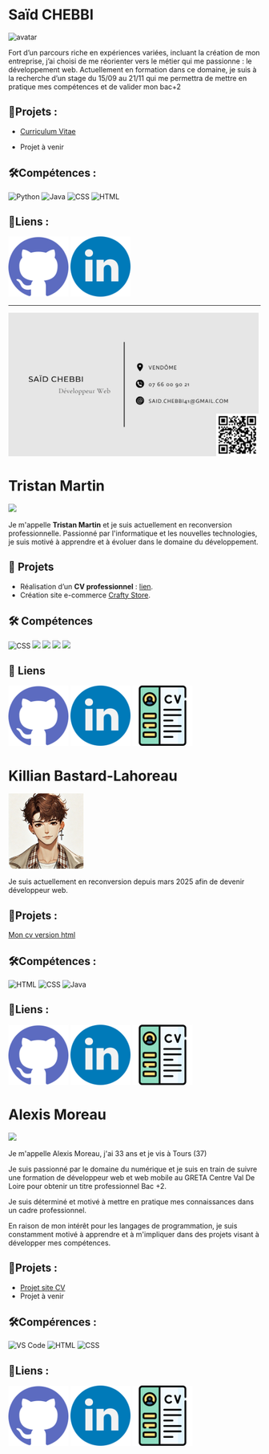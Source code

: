 # Saïd CHEBBI
![avatar](https://avatars.githubusercontent.com/u/192709338?s=96&v=4)

Fort d’un parcours riche en expériences variées, incluant la création de mon entreprise, j’ai
choisi de me réorienter vers le métier qui me passionne : le développement web.
Actuellement en formation dans ce domaine, je suis à la recherche d’un stage du 15/09 au
21/11 qui me permettra de mettre en pratique mes compétences et de valider mon bac+2

## 📄Projets :
<ul>
<li>

[Curriculum Vitae](https://chebbis.github.io/CV/)
</li>
<li>
Projet à venir
</li>
</ul>

## 🛠️Compétences :
![Python](https://img.shields.io/badge/-Python-3776AB?style=flat&logo=python&logoColor=white)
![Java](https://img.shields.io/badge/-Java-007396?style=flat&logo=java&logoColor=white)
![CSS](https://img.shields.io/badge/-CSS-1572B6?style=flat&logo=css3&logoColor=white)
![HTML](https://img.shields.io/badge/-HTML-E34F26?style=flat&logo=html5&logoColor=white)

## 🔗Liens :
<a href="https://github.com/ChebbiS"><img src="./logo/github.png" alt="Github" width="120px"/></a>
<a href="https://www.linkedin.com/in/saidchebbi/"><img src="./logo/linkdin.png" alt="LinkedIn" width="120px"/></a>
<hr>

<a href="https://chebbis.github.io/CV/"><img src="./medias/carte_said.png" alt="CV" width="500px"/></a>


# Tristan Martin
<img width=150px src="https://cdn.pixabay.com/photo/2017/02/23/13/05/avatar-2092113_1280.png">

Je m'appelle **Tristan Martin** et je suis actuellement en reconversion professionnelle. Passionné par l'informatique et les nouvelles technologies, je suis motivé à apprendre et à évoluer dans le domaine du développement.

## 📄 Projets

- Réalisation d’un **CV professionnel** : [lien](https://trqr.github.io/CVFormation/).
- Création site e-commerce [Crafty Store](https://trqr.github.io/CVFormation/).

## 🛠️ Compétences
![CSS](https://img.shields.io/badge/-CSS-1572B6?style=flat&logo=css3&logoColor=white)
<img height="20px" src="https://img.shields.io/badge/angular-%23DD0031.svg?style=for-the-badge&logo=angular&logoColor=white">
<img height="20px" src="https://img.shields.io/badge/react-%2320232a.svg?style=for-the-badge&logo=react&logoColor=%2361DAFB">
<img height="20px" src="https://img.shields.io/badge/javascript-%23323330.svg?style=for-the-badge&logo=javascript&logoColor=%23F7DF1E">
<img height="20px" src="https://img.shields.io/badge/spring-%236DB33F.svg?style=for-the-badge&logo=spring&logoColor=white">

## 🔗 Liens

<a href="https://github.com/trqr"><img width=120px src="./logo/github.png"></a>
<a href="https://www.linkedin.com/in/tmartin1989"><img width=120px src="./logo/linkdin.png"></a>
<a href="../CVTristanMartin.pdf"><img width=120px src="./logo/CV.png"></a>

# Killian Bastard-Lahoreau
<img width=150px src="download.jpeg">

Je suis actuellement en reconversion depuis mars 2025 afin de devenir développeur web.
## 📄Projets :
<a href="../CVhtml/Index.html">Mon cv version html</a>

## 🛠️Compétences :
![HTML](https://img.shields.io/badge/-HTML-E34F26?style=flat&logo=html5&logoColor=white)
![CSS](https://img.shields.io/badge/-CSS-1572B6?style=flat&logo=css3&logoColor=white)
![Java](https://img.shields.io/badge/-Java-007396?style=flat&logo=java&logoColor=white)

## 🔗Liens : 

<a href="https://github.com/Killian-bl"><img width=120px src="github.png"></a>
<a href="https://www.linkedin.com/in/killianbastardlahoreau/"><img width=120px src="linkedin.png"></a>
<a href="../CVkillian.pdf"><img width=120px src="cv.png"></a>


# Alexis Moreau
<img src= "https://alexis-moreau.fr/img/PhotoAlexis.jpg" width="150"/>


<br>
<p>Je m'appelle Alexis Moreau, j'ai 33 ans et je vis à Tours (37)

Je suis passionné par le domaine du numérique et je suis en train de suivre une formation de développeur web et web mobile au GRETA Centre Val De Loire pour obtenir un titre professionnel Bac +2.

Je suis déterminé et motivé à mettre en pratique mes connaissances dans un cadre professionnel.

En raison de mon intérêt pour les langages de programmation, je suis constamment motivé à apprendre et à m'impliquer dans des projets visant à développer mes compétences.</p>

## 📄Projets :

<ul>
	<li><a href="https://alexis-moreau.fr/Index.html" target="_blank">Projet site CV</a></li>
	<li>Projet à venir</li>
</ul>

## 🛠️Compérences :

![VS Code](https://img.shields.io/badge/-VS%20Code-007ACC?style=flat&logo=visual-studio-code&logoColor=white)
![HTML](https://img.shields.io/badge/-HTML-E34F26?style=flat&logo=html5&logoColor=white)
![CSS](https://img.shields.io/badge/-CSS-1572B6?style=flat&logo=css3&logoColor=white)

## 🔗Liens :

<a href="https://github.com/Alx-370"><img width=120px src="github.png"></a>
<a href="https://www.linkedin.com/in/alexismoreau37/"><img width=120px src="linkedin.png"></a>
<a href="/profile/CVAlexis_MoreauV3.1.pdf"><img width=120px src="cv.png"></a>
